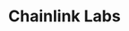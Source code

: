 ---
blog: https://blog.chain.link/
linkedin: https://linkedin.com/company/chainlink-labs
logohandle: chainlinklabs
sort: chainlinklabs
title: Chainlink Labs
twitter: https://x.com/chainlinklabs
website: https://chainlinklabs.com/
---